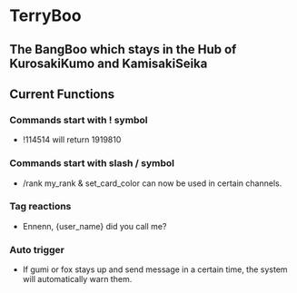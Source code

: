 # TerryBoo

## The BangBoo which stays in the Hub of KurosakiKumo and KamisakiSeika

## Current Functions

### Commands start with ! symbol

- !114514 will return 1919810

### Commands start with slash / symbol

- /rank my_rank & set_card_color can now be used in certain channels.

### Tag reactions

- Ennenn, {user_name} did you call me?

### Auto trigger

- If gumi or fox stays up and send message in a certain time, the system will automatically warn them.

